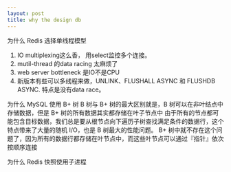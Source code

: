 ```yaml
---
layout: post
title: why the design db
---
```



为什么 Redis 选择单线程模型
1. IO multiplexing这么香， 用select监控多个连接。
2. mutil-thread 的data racing 太麻烦了
3. web server bottleneck 是IO不是CPU
4. 新版本有些可以多线程来做，UNLINK、FLUSHALL ASYNC 和 FLUSHDB ASYNC. 特点是没有data race。


为什么 MySQL 使用 B+ 树
B 树与 B+ 树的最大区别就是，B 树可以在非叶结点中存储数据，但是 B+ 树的所有数据其实都存储在叶子节点中
由于所有的节点都可能包含目标数据，我们总是要从根节点向下遍历子树查找满足条件的数据行，这个特点带来了大量的随机 I/O，也是 B 树最大的性能问题。
B+ 树中就不存在这个问题了，因为所有的数据行都存储在叶节点中，而这些叶节点可以通过『指针』依次按顺序连接

为什么 Redis 快照使用子进程

